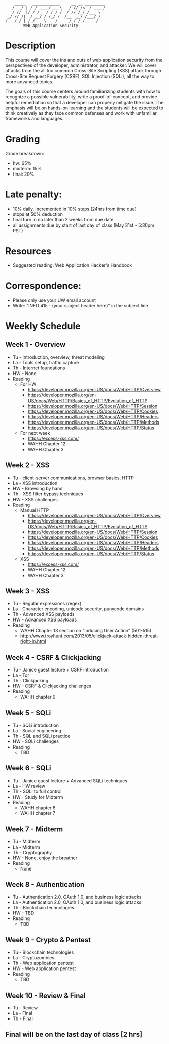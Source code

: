 ```
    _____   ____________     __ __ _________
   /  _/ | / / ____/ __ \   / // /<  / ____/
   / //  |/ / /_  / / / /  / // /_/ /___ \  
 _/ // /|  / __/ / /_/ /  /__  __/ /___/ /  
/___/_/ |_/_/    \____/     /_/ /_/_____/  
    --- Web Application Security ---       

``` 

# Description
This course will cover the ins and outs of web application security from the perspectives of the developer, administrator, and attacker. We will cover attacks from the all too common Cross-Site Scripting (XSS) attack through Cross-Site Request Forgery (CSRF), SQL Injection (SQLi), all the way to more advanced topics.
 
The goals of this course centers around familiarizing students with how to recognize a possible vulnerability, write a proof-of-concept, and provide helpful remediation so that a developer can properly mitigate the issue. The emphasis will be on hands-on learning and the students will be expected to think creatively as they face common defenses and work with unfamiliar frameworks and languages.

# Grading
Grade breakdown:
- hw: 65%
- midterm: 15%
- final: 20%

# Late penalty: 
- 10% daily, incremented in 10% steps (24hrs from time due)
- stops at 50% deduction
- final turn in no later than 2 weeks from due date
- all assignments due by start of last day of class (May 31st - 5:30pm PST)

# Resources
- Suggested reading: Web Application Hacker's Handbook

# Correspondence:
- Please only use your UW email account
- Write: "INFO 415 - (your subject header here)" in the subject line

# Weekly Schedule

## Week 1 - Overview
- Tu - Introduction, overview, threat modeling
- La - Tools setup, traffic capture
- Th - Internet foundations
- HW - None
- Reading
	- For HW
		- https://developer.mozilla.org/en-US/docs/Web/HTTP/Overview
		- https://developer.mozilla.org/en-US/docs/Web/HTTP/Basics_of_HTTP/Evolution_of_HTTP
		- https://developer.mozilla.org/en-US/docs/Web/HTTP/Session
		- https://developer.mozilla.org/en-US/docs/Web/HTTP/Cookies
		- https://developer.mozilla.org/en-US/docs/Web/HTTP/Headers
		- https://developer.mozilla.org/en-US/docs/Web/HTTP/Methods
		- https://developer.mozilla.org/en-US/docs/Web/HTTP/Status
	- For next week
		- https://excess-xss.com/
		- WAHH Chapter 12
		- WAHH Chapter 3

## Week 2 - XSS
- Tu - client-server communications, browser basics, HTTP
- La - XSS introduction
- HW - Browsing by hand
- Th - XSS filter bypass techniques
- HW - XSS challenges
- Reading
	- Manual HTTP
		- https://developer.mozilla.org/en-US/docs/Web/HTTP/Overview
		- https://developer.mozilla.org/en-US/docs/Web/HTTP/Basics_of_HTTP/Evolution_of_HTTP
		- https://developer.mozilla.org/en-US/docs/Web/HTTP/Session
		- https://developer.mozilla.org/en-US/docs/Web/HTTP/Cookies
		- https://developer.mozilla.org/en-US/docs/Web/HTTP/Headers
		- https://developer.mozilla.org/en-US/docs/Web/HTTP/Methods
		- https://developer.mozilla.org/en-US/docs/Web/HTTP/Status
	- XSS
		- https://excess-xss.com/
		- WAHH Chapter 12
		- WAHH Chapter 3

## Week 3 - XSS
- Tu - Regular expressions (regex)
- La - Character encoding, unicode security, punycode domains
- Th - Advanced XSS payloads
- HW - Advanced XSS payloads
- Reading
	- WAHH Chapter 13 section on "Inducing User Action" (501-515)
	- http://www.troyhunt.com/2013/05/clickjack-attack-hidden-threat-right-in.html

## Week 4 - CSRF & Clickjacking
- Tu - Janice guest lecture + CSRF introduction
- La - Tor
- Th - Clickjacking
- HW - CSRF & Clickjacking challenges
- Reading
	- WAHH chapter 9

## Week 5 - SQLi
- Tu - SQLi introduction
- La - Social engineering
- Th - SQL and SQLi practice
- HW - SQLi challenges
- Reading
	- TBD

## Week 6 - SQLi
- Tu - Janice guest lecture + Advanced SQLi techniques
- La - HW review
- Th - SQLi to full control
- HW - Study for Midterm
- Reading
	- WAHH chapter 6
	- WAHH chapter 7

## Week 7 - Midterm
- Tu - Midterm
- La - Midterm
- Th - Cryptography
- HW - None, enjoy the breather
- Reading
	- None

## Week 8 - Authentication
- Tu - Authentication 2.0, OAuth 1.0, and business logic attacks
- La - Authentication 2.0, OAuth 1.0, and business logic attacks
- Th - Blockchain technologies
- HW - TBD
- Reading
	- TBD

## Week 9 - Crypto & Pentest
- Tu - Blockchain technologies
- La - Cryptozombies
- Th - Web application pentest
- HW - Web application pentest
- Reading
	- TBD

## Week 10 - Review & Final
- Tu - Review
- La - Final
- Th - Final

## Final will be on the last day of class [2 hrs]